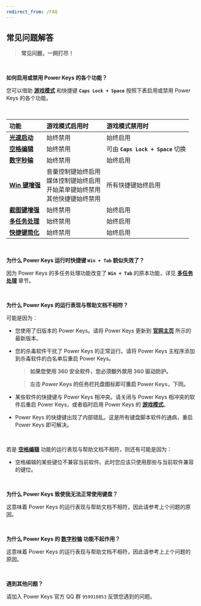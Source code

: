 ```yaml
---
redirect_from: /FAQ
---
```


## 常见问题解答

> **常见问题，一网打尽！**

<br>

**如何启用或禁用 Power Keys 的各个功能？**

您可以借助 [**游戏模式**](/game) 和快捷键 **`Caps Lock + Space`** 按照下表启用或禁用 Power Keys 的各个功能。

<br>

| 功能                         | 游戏模式启用时                                                                       | 游戏模式禁用时                    |
| :--------------------------- | :----------------------------------------------------------------------------------- | :-------------------------------- |
| [**光速启动**](/launcher)    | 始终禁用                                                                             | 始终启用                          |
| [**空格编辑**](/space)       | 始终禁用                                                                             | 可由 **`Caps Lock + Space`** 切换 |
| [**数字秒输**](/numpad)      | 始终禁用                                                                             | 始终启用                          |
| [**Win 键增强**](/win)       | 音量控制键始终启用<br>媒体控制键始终启用<br>开始菜单键始终禁用<br>其他快捷键始终禁用 | 所有快捷键始终启用                |
| [**截图键增强**](/prtsc)     | 始终禁用                                                                             | 始终启用                          |
| [**多任务处理**](/multitask) | 始终禁用                                                                             | 始终启用                          |
| [**快捷键简化**](/simplify)  | 始终禁用                                                                             | 始终启用                          |

<br>

**为什么 Power Keys 运行时快捷键 `Win + Tab` 貌似失效了？**

因为 Power Keys 的多任务处理功能改变了 **`Win + Tab`** 的原本功能，详见 [**多任务处理**](/multitask) 章节。

<br>

**为什么 Power Keys 的运行表现与帮助文档不相符？**

可能是因为：

- 您使用了旧版本的 Power Keys。请将 Power Keys 更新到 [**官网主页**](/) 所示的最新版本。

- 您的杀毒软件干扰了 Power Keys 的正常运行。请将 Power Keys 主程序添加到杀毒软件的白名单后重启 Power Keys。

  > **如果您使用 360 安全软件，您必须额外禁用 360 驱动防护。**

  > **左击 Power Keys 的任务栏托盘图标即可重启 Power Keys，下同。**

- 某些软件的快捷键与 Power Keys 相冲突。请关闭与 Power Keys 相冲突的软件后重启 Power Keys，或者临时启用 Power Keys 的 [**游戏模式**](/game)。

- Power Keys 的快捷键出现了内部错乱。这是所有键盘脚本软件的通病，重启 Power Keys 即可解决。

<br>

若是 [**空格编辑**](/space) 功能的运行表现与帮助文档不相符，则还有可能是因为：

- 空格编辑的某些键位不兼容当前软件。此时您应该只使用那些与当前软件兼容的键位。

<br>

**为什么 Power Keys 致使我无法正常使用键盘？**

这意味着 Power Keys 的运行表现与帮助文档不相符，因此请参考上个问题的原因。

<br>

**为什么 Power Keys 的 [数字秒输](/numpad) 功能不起作用？**

这意味着 Power Keys 的运行表现与帮助文档不相符，因此请参考上上个问题的原因。

<br>

**遇到其他问题？**

请加入 Power Keys 官方 QQ 群 `959910853` 反馈您遇到的问题。
